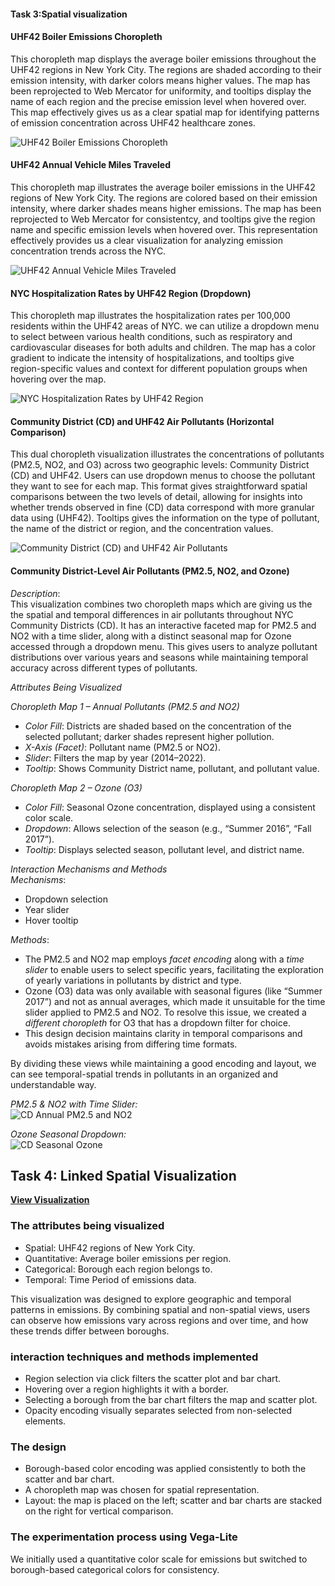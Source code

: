 #### Task 3:Spatial visualization
#### UHF42 Boiler Emissions Choropleth

This choropleth map displays the average boiler emissions throughout the UHF42 regions in New York City. The regions are shaded according to their emission intensity, with darker colors means higher values. The map has been reprojected to Web Mercator for uniformity, and tooltips display the name of each region and the precise emission level when hovered over. This map effectively gives us as a clear spatial map for identifying patterns of emission concentration across UHF42 healthcare zones.

![UHF42 Boiler Emissions Choropleth](images3/BoilerEmissions.png)

#### UHF42 Annual Vehicle Miles Traveled 

This choropleth map illustrates the average boiler emissions in the UHF42 regions of New York City. The regions are colored based on their emission intensity, where darker shades means higher emissions. The map has been reprojected to Web Mercator for consistentcy, and tooltips give the region name and specific emission levels when hovered over. This representation effectively provides us a clear visualization for analyzing emission concentration trends across the NYC.

![UHF42 Annual Vehicle Miles Traveled](images3/AnnualVehiclesTraveled.png)

#### NYC Hospitalization Rates by UHF42 Region (Dropdown)

This choropleth map illustrates the hospitalization rates per 100,000 residents within the UHF42 areas of NYC. we can utilize a dropdown menu to select between various health conditions, such as respiratory and cardiovascular diseases for both adults and children. The map has a color gradient to indicate the intensity of hospitalizations, and tooltips give region-specific values and context for different population groups when hovering over the map.

![NYC Hospitalization Rates by UHF42 Region](images3/Hospitalizationrates.png)

#### Community District (CD) and UHF42 Air Pollutants (Horizontal Comparison)

This dual choropleth visualization illustrates the concentrations of pollutants (PM2.5, NO2, and O3) across two geographic levels: Community District (CD) and UHF42. Users can use dropdown menus to choose the pollutant they want to see for each map. This format gives straightforward spatial comparisons between the two levels of detail, allowing for insights into whether trends observed in fine (CD) data correspond with more granular data using (UHF42). Tooltips gives the information on the type of pollutant, the name of the district or region, and the concentration values.

![Community District (CD) and UHF42 Air Pollutants](images3/CDandUHF42Airpollutantshorizontalconcat.png)

#### Community District-Level Air Pollutants (PM2.5, NO2, and Ozone)

*Description*:  
This visualization combines two choropleth maps which are giving us the the spatial and temporal differences in air pollutants throughout NYC Community Districts (CD). It has an interactive faceted map for PM2.5 and NO2 with a time slider, along with a distinct seasonal map for Ozone accessed through a dropdown menu. This gives users to analyze pollutant distributions over various years and seasons while maintaining temporal accuracy across different types of pollutants.

*Attributes Being Visualized*

*Choropleth Map 1 – Annual Pollutants (PM2.5 and NO2)*  
- *Color Fill*: Districts are shaded based on the concentration of the selected pollutant; darker shades represent higher pollution.  
- *X-Axis (Facet)*: Pollutant name (PM2.5 or NO2).  
- *Slider*: Filters the map by year (2014–2022).  
- *Tooltip*: Shows Community District name, pollutant, and pollutant value.

*Choropleth Map 2 – Ozone (O3)*  
- *Color Fill*: Seasonal Ozone concentration, displayed using a consistent color scale.  
- *Dropdown*: Allows selection of the season (e.g., “Summer 2016”, “Fall 2017”).  
- *Tooltip*: Displays selected season, pollutant level, and district name.

*Interaction Mechanisms and Methods*  
*Mechanisms*:  
- Dropdown selection  
- Year slider  
- Hover tooltip  

*Methods*:  
- The PM2.5 and NO2 map employs *facet encoding* along with a *time slider* to enable users to select specific years, facilitating the exploration of yearly variations in pollutants by district and type.  
- Ozone (O3) data was only available with seasonal figures (like “Summer 2017”) and not as annual averages, which made it unsuitable for the time slider applied to PM2.5 and NO2. To resolve this issue, we created a *different choropleth* for O3 that has a dropdown filter for choice.  
- This design decision maintains clarity in temporal comparisons and avoids mistakes arising from differing time formats.  

By dividing these views while maintaining a good encoding and layout, we can see temporal-spatial trends in pollutants in an organized and understandable way.

*PM2.5 & NO2 with Time Slider:*  
![CD Annual PM2.5 and NO2](images3/CDPM2.5NO2withtime.gif)

*Ozone Seasonal Dropdown:*  
![CD Seasonal Ozone](images3/CDO3withtime.gif)


## Task 4: Linked Spatial Visualization  
**[View Visualization](https://pkris35.github.io/cs424/linked_spatial_visualization_final1.html)**

### The attributes being visualized
- Spatial: UHF42 regions of New York City.
- Quantitative: Average boiler emissions per region.
- Categorical: Borough each region belongs to.
- Temporal: Time Period of emissions data.

This visualization was designed to explore geographic and temporal patterns in emissions. By combining spatial and non-spatial views, users can observe how emissions vary across regions and over time, and how these trends differ between boroughs.

### interaction techniques and methods implemented
- Region selection via click filters the scatter plot and bar chart.
- Hovering over a region highlights it with a border.
- Selecting a borough from the bar chart filters the map and scatter plot.
- Opacity encoding visually separates selected from non-selected elements.

### The design 
- Borough-based color encoding was applied consistently to both the scatter and bar chart.
- A choropleth map was chosen for spatial representation.
- Layout: the map is placed on the left; scatter and bar charts are stacked on the right for vertical comparison.

### The experimentation process using Vega-Lite
We initially used a quantitative color scale for emissions but switched to borough-based categorical colors for consistency. 



